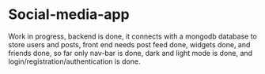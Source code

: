 # Social-media-app

Work in progress, backend is done, it connects with a mongodb database to store users and posts, front end needs post feed done, 
widgets done, and friends done, so far only nav-bar is done, dark and light mode is done, and login/registration/authentication is done. 
